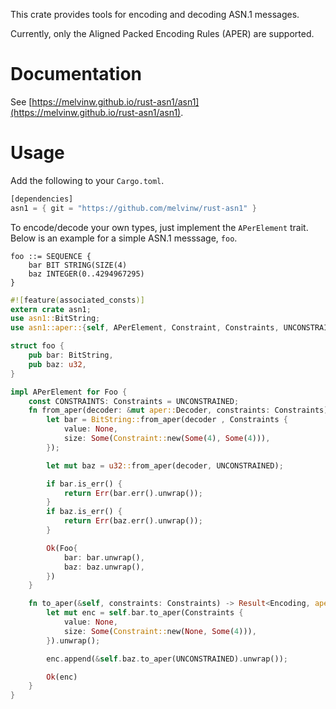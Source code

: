 This crate provides tools for encoding and decoding ASN.1 messages.

Currently, only the Aligned Packed Encoding Rules (APER) are supported.

# Documentation

See [https://melvinw.github.io/rust-asn1/asn1](https://melvinw.github.io/rust-asn1/asn1).

# Usage

Add the following to your `Cargo.toml`.

```rust
[dependencies]
asn1 = { git = "https://github.com/melvinw/rust-asn1" }
```

To encode/decode your own types, just implement the `APerElement` trait. Below is an example for a simple ASN.1 messsage, `foo`.

```
foo ::= SEQUENCE {
    bar BIT STRING(SIZE(4)
    baz INTEGER(0..4294967295)
}
```

```rust
#![feature(associated_consts)]
extern crate asn1;
use asn1::BitString;
use asn1::aper::{self, APerElement, Constraint, Constraints, UNCONSTRAINED};

struct foo {
    pub bar: BitString,
    pub baz: u32,
}

impl APerElement for Foo {
    const CONSTRAINTS: Constraints = UNCONSTRAINED;
    fn from_aper(decoder: &mut aper::Decoder, constraints: Constraints) -> Result<Self, aper::DecodeError> {
        let bar = BitString::from_aper(decoder , Constraints {
            value: None,
            size: Some(Constraint::new(Some(4), Some(4))),
        });

        let mut baz = u32::from_aper(decoder, UNCONSTRAINED);

        if bar.is_err() {
            return Err(bar.err().unwrap());
        }
        if baz.is_err() {
            return Err(baz.err().unwrap());
        }

        Ok(Foo{
            bar: bar.unwrap(),
            baz: baz.unwrap(),
        })
    }

    fn to_aper(&self, constraints: Constraints) -> Result<Encoding, aper::EncodeError> {
        let mut enc = self.bar.to_aper(Constraints {
            value: None,
            size: Some(Constraint::new(None, Some(4))),
        }).unwrap();

        enc.append(&self.baz.to_aper(UNCONSTRAINED).unwrap());

        Ok(enc)
    }
}
```
